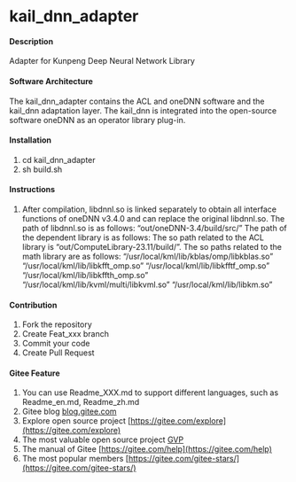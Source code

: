 # kail_dnn_adapter

#### Description
Adapter for Kunpeng Deep Neural Network Library

#### Software Architecture
The kail_dnn_adapter contains the ACL and oneDNN software and the kail_dnn adaptation layer. The kail_dnn is integrated into the open-source software oneDNN as an operator library plug-in.

#### Installation

1.  cd kail_dnn_adapter
2.  sh build.sh

#### Instructions

1. After compilation, libdnnl.so is linked separately to obtain all interface functions of oneDNN v3.4.0 and can replace the original libdnnl.so.
The path of libdnnl.so is as follows: “out/oneDNN-3.4/build/src/”
The path of the dependent library is as follows:
The so path related to the ACL library is “out/ComputeLibrary-23.11/build/”.
The so paths related to the math library are as follows:
“/usr/local/kml/lib/kblas/omp/libkblas.so”
“/usr/local/kml/lib/libkfft_omp.so”
“/usr/local/kml/lib/libkfftf_omp.so”
“/usr/local/kml/lib/libkffth_omp.so”
“/usr/local/kml/lib/kvml/multi/libkvml.so”
“/usr/local/kml/lib/libkm.so”

#### Contribution

1.  Fork the repository
2.  Create Feat_xxx branch
3.  Commit your code
4.  Create Pull Request


#### Gitee Feature

1.  You can use Readme\_XXX.md to support different languages, such as Readme\_en.md, Readme\_zh.md
2.  Gitee blog [blog.gitee.com](https://blog.gitee.com)
3.  Explore open source project [https://gitee.com/explore](https://gitee.com/explore)
4.  The most valuable open source project [GVP](https://gitee.com/gvp)
5.  The manual of Gitee [https://gitee.com/help](https://gitee.com/help)
6.  The most popular members  [https://gitee.com/gitee-stars/](https://gitee.com/gitee-stars/)
